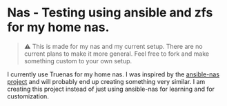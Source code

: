 # Nas - Testing using ansible and zfs for my home nas.

> :warning: This is made for my nas and my current setup. There are no current plans to make it more general. Feel free to fork and make something custom to your own setup.

I currently use Truenas for my home nas.
I was inspired by the [ansible-nas project](https://github.com/davestephens/ansible-nas) and will probably end up creating something very similar.
I am creating this project instead of just using ansible-nas for learning and for customization.
